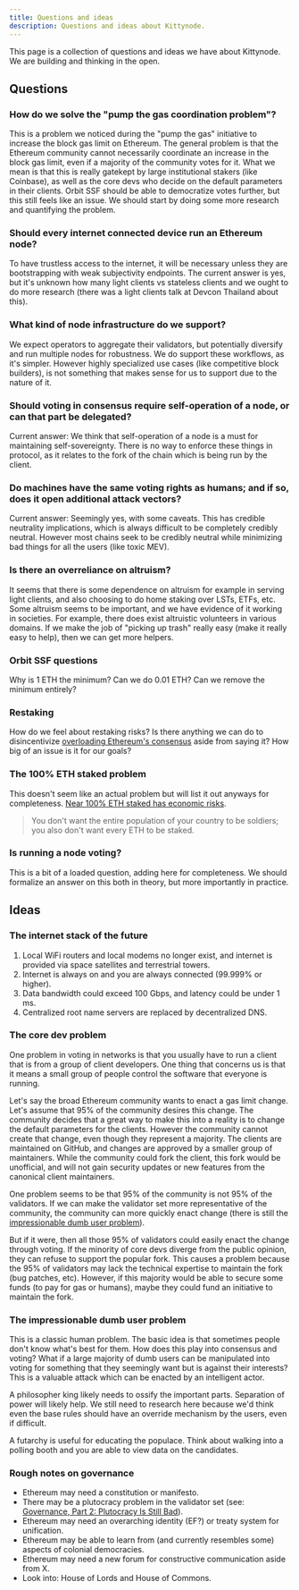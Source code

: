 ```yaml
---
title: Questions and ideas
description: Questions and ideas about Kittynode.
---
```


This page is a collection of questions and ideas we have about Kittynode. We are building and thinking in the open.

## Questions

### How do we solve the "pump the gas coordination problem"?

This is a problem we noticed during the "pump the gas" initiative to increase the block gas limit on Ethereum. The general problem is that the Ethereum community cannot necessarily coordinate an increase in the block gas limit, even if a majority of the community votes for it. What we mean is that this is really gatekept by large institutional stakers (like Coinbase), as well as the core devs who decide on the default parameters in their clients. Orbit SSF should be able to democratize votes further, but this still feels like an issue. We should start by doing some more research and quantifying the problem.

### Should every internet connected device run an Ethereum node?

To have trustless access to the internet, it will be necessary unless they are bootstrapping with weak subjectivity endpoints. The current answer is yes, but it's unknown how many light clients vs stateless clients and we ought to do more research (there was a light clients talk at Devcon Thailand about this).

### What kind of node infrastructure do we support?

We expect operators to aggregate their validators, but potentially diversify and run multiple nodes for robustness. We do support these workflows, as it's simpler. However highly specialized use cases (like competitive block builders), is not something that makes sense for us to support due to the nature of it.

### Should voting in consensus require self-operation of a node, or can that part be delegated?

Current answer: We think that self-operation of a node is a must for maintaining self-sovereignty. There is no way to enforce these things in protocol, as it relates to the fork of the chain which is being run by the client.

### Do machines have the same voting rights as humans; and if so, does it open additional attack vectors?

Current answer: Seemingly yes, with some caveats. This has credible neutrality implications, which is always difficult to be completely credibly neutral. However most chains seek to be credibly neutral while minimizing bad things for all the users (like toxic MEV).

### Is there an overreliance on altruism?

It seems that there is some dependence on altruism for example in serving light clients, and also choosing to do home staking over LSTs, ETFs, etc. Some altruism seems to be important, and we have evidence of it working in societies. For example, there does exist altruistic volunteers in various domains. If we make the job of "picking up trash" really easy (make it really easy to help), then we can get more helpers.

### Orbit SSF questions

Why is 1 ETH the minimum? Can we do 0.01 ETH? Can we remove the minimum entirely?

### Restaking

How do we feel about restaking risks? Is there anything we can do to disincentivize [overloading Ethereum's consensus](https://vitalik.eth.limo/general/2023/05/21/dont_overload.html) aside from saying it? How big of an issue is it for our goals?

### The 100% ETH staked problem

This doesn't seem like an actual problem but will list it out anyways for completeness. [Near 100% ETH staked has economic risks](https://youtu.be/WTwZsCKFPao?feature=shared&t=433).

> You don't want the entire population of your country to be soldiers; you also don't want every ETH to be staked.

### Is running a node voting?

This is a bit of a loaded question, adding here for completeness. We should formalize an answer on this both in theory, but more importantly in practice.

## Ideas

### The internet stack of the future

1. Local WiFi routers and local modems no longer exist, and internet is provided via space satellites and terrestrial towers.
2. Internet is always on and you are always connected (99.999% or higher).
3. Data bandwidth could exceed 100 Gbps, and latency could be under 1 ms.
4. Centralized root name servers are replaced by decentralized DNS.

### The core dev problem

One problem in voting in networks is that you usually have to run a client that is from a group of client developers. One thing that concerns us is that it means a small group of people control the software that everyone is running.

Let's say the broad Ethereum community wants to enact a gas limit change. Let's assume that 95% of the community desires this change. The community decides that a great way to make this into a reality is to change the default parameters for the clients. However the community cannot create that change, even though they represent a majority. The clients are maintained on GitHub, and changes are approved by a smaller group of maintainers. While the community could fork the client, this fork would be unofficial, and will not gain security updates or new features from the canonical client maintainers.

One problem seems to be that 95% of the community is not 95% of the validators. If we can make the validator set more representative of the community, the community can more quickly enact change (there is still the [impressionable dumb user problem](#the-impressionable-dumb-user-problem)).

But if it were, then all those 95% of validators could easily enact the change through voting. If the minority of core devs diverge from the public opinion, they can refuse to support the popular fork. This causes a problem because the 95% of validators may lack the technical expertise to maintain the fork (bug patches, etc). However, if this majority would be able to secure some funds (to pay for gas or humans), maybe they could fund an initiative to maintain the fork.

### The impressionable dumb user problem

This is a classic human problem. The basic idea is that sometimes people don't know what's best for them. How does this play into consensus and voting? What if a large majority of dumb users can be manipulated into voting for something that they seemingly want but is against their interests? This is a valuable attack which can be enacted by an intelligent actor.

A philosopher king likely needs to ossify the important parts. Separation of power will likely help. We still need to research here because we'd think even the base rules should have an override mechanism by the users, even if difficult.

A futarchy is useful for educating the populace. Think about walking into a polling booth and you are able to view data on the candidates.

### Rough notes on governance

- Ethereum may need a constitution or manifesto.
- There may be a plutocracy problem in the validator set (see: [Governance, Part 2: Plutocracy Is Still Bad](https://vitalik.eth.limo/general/2018/03/28/plutocracy.html)).
- Ethereum may need an overarching identity (EF?) or treaty system for unification.
- Ethereum may be able to learn from (and currently resembles some) aspects of colonial democracies.
- Ethereum may need a new forum for constructive communication aside from X.
- Look into: House of Lords and House of Commons.

